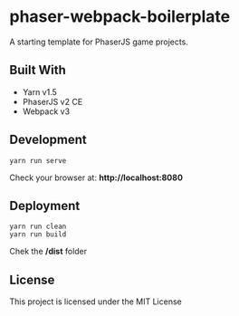 # phaser-webpack-boilerplate
A starting template for PhaserJS game projects.

## Built With
* Yarn v1.5
* PhaserJS v2 CE
* Webpack v3

## Development
```
yarn run serve
```
Check your browser at: **http://localhost:8080**

## Deployment
```
yarn run clean  
yarn run build
```
Chek the **/dist** folder

## License
This project is licensed under the MIT License